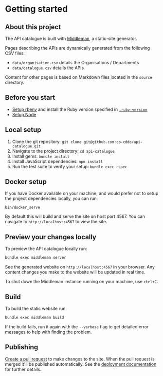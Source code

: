 # Getting started

## About this project

The API catalogue is built with [Middleman][middleman], a static-site generator.

Pages describing the APIs are dynamically generated from the following CSV files:

- `data/organisation.csv` details the Organisations / Departments
- `data/catalogue.csv` details the APIs

Content for other pages is based on Markdown files located in the `source`
directory.

## Before you start

- [Setup rbenv][setup-rbenv] and install the Ruby version specified in [`.ruby-version`][ruby-version]
- [Setup Node][setup-node]

## Local setup

1. Clone the git repository: `git clone git@github.com:co-cddo/api-catalogue.git`
1. Navigate to the project directory: `cd api-catalogue`
1. Install gems: `bundle install`
1. Install JavaScript dependencies: `npm install`
1. Run the test suite to verify your setup: `bundle exec rspec`

## Docker setup

If you have Docker available on your machine, and would prefer not to setup the
project dependencies locally, you can run:

```
bin/docker_serve
```

By default this will build and serve the site on host port 4567. You can
navigate to `http://localhost:4567` to view the site.

## Preview your changes locally

To preview the API catalogue locally run:

```sh
bundle exec middleman server
```

See the generated website on `http://localhost:4567` in your browser. Any
content changes you make to the website will be updated in real time.

To shut down the Middleman instance running on your machine, use `ctrl+C`.

## Build

To build the static website run:

```sh
bundle exec middleman build
```

If the build fails, run it again with the `--verbose` flag to get detailed error
messages to help with finding the problem.

## Publishing

[Create a pull request][pull-request] to make changes to the site. When the pull
request is merged it'll be published automatically. See the
[deployment documentation][deployment] for further details.

[middleman]: https://middlemanapp.com/
[setup-rbenv]: https://github.com/rbenv/rbenv#installation
[setup-node]: https://nodejs.org/en/download/
[ruby-version]: ../.ruby-version
[pull-request]: https://gds-way.cloudapps.digital/standards/pull-requests.html
[deployment]: ./deployment.md
